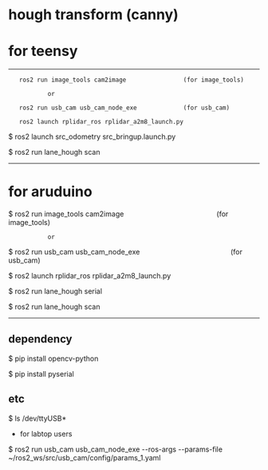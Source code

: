 # hough transform (canny)


# for teensy

---

       ros2 run image_tools cam2image                (for image_tools)

               or

       ros2 run usb_cam usb_cam_node_exe             (for usb_cam)

       ros2 launch rplidar_ros rplidar_a2m8_launch.py      

 $ ros2 launch src_odometry src_bringup.launch.py       

 $ ros2 run lane_hough scan

 
---


# for aruduino


 $ ros2 run image_tools cam2image                (for image_tools)

               or

 $ ros2 run usb_cam usb_cam_node_exe             (for usb_cam)

 $ ros2 launch rplidar_ros rplidar_a2m8_launch.py

 $ ros2 run lane_hough serial

 $ ros2 run lane_hough scan


---


## dependency

$ pip install opencv-python

$ pip install pyserial


## etc 

$ ls /dev/ttyUSB*    





+ for labtop users

$ ros2 run usb_cam usb_cam_node_exe --ros-args --params-file ~/ros2_ws/src/usb_cam/config/params_1.yaml

